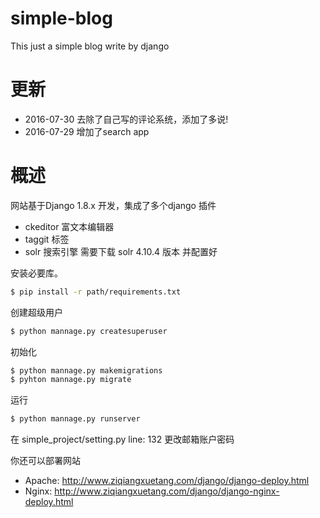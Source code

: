 # simple-blog
This just a simple blog write by django


# 更新

  - 2016-07-30 去除了自己写的评论系统，添加了多说!
  - 2016-07-29 增加了search app


# 概述

网站基于Django 1.8.x 开发，集成了多个django 插件
  - ckeditor 富文本编辑器
  - taggit 标签
  - solr 搜索引擎 需要下载 solr 4.10.4 版本 并配置好

安装必要库。
```sh
$ pip install -r path/requirements.txt  
```
创建超级用户
```sh
$ python mannage.py createsuperuser
```
初始化
```sh
$ python mannage.py makemigrations
$ pyhton mannage.py migrate
```
运行
```sh
$ python mannage.py runserver
```

在 simple_project/setting.py
line: 132
更改邮箱账户密码

你还可以部署网站
 - Apache:  http://www.ziqiangxuetang.com/django/django-deploy.html
 - Nginx:   http://www.ziqiangxuetang.com/django/django-nginx-deploy.html
